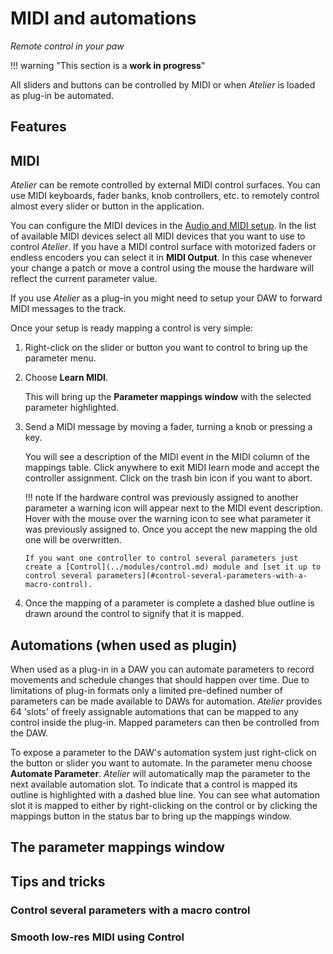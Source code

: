 # MIDI and automations

_Remote control in your paw_
<!-- hands on? -->

!!! warning "This section is a **work in progress**"

<!-- performance -->
<!-- using in a track? -->

All sliders and buttons can be controlled by MIDI or when _Atelier_ is loaded as plug-in be automated. 

## Features

## MIDI

_Atelier_ can be remote controlled by external MIDI control surfaces. You can use MIDI keyboards, fader banks, knob controllers, etc. to remotely control almost every slider or button in the application.

You can configure the MIDI devices in the [Audio and MIDI setup](../atelier/getting-started.md#application-audio-midi-setup). In the list of available MIDI devices select all MIDI devices that you want to use to control _Atelier_. If you have a MIDI control surface with motorized faders or endless encoders you can select it in **MIDI Output**. In this case whenever your change a patch or move a control using the mouse the hardware will reflect the current parameter value.

If you use _Atelier_ as a plug-in you might need to setup your DAW to forward MIDI messages to the track.

Once your setup is ready mapping a control is very simple:

1.  Right-click on the slider or button you want to control to bring up the parameter menu.

2.  Choose **Learn MIDI**.

    This will bring up the **Parameter mappings window** with the selected parameter highlighted.


3.  Send a MIDI message by moving a fader, turning a knob or pressing a key.

    You will see a description of the MIDI event in the MIDI column of the mappings table. Click anywhere to exit MIDI learn mode and accept the controller assignment. Click on the trash bin icon if you want to abort.

    !!! note
        If the hardware control was previously assigned to another parameter a warning icon will appear next to the MIDI event description. Hover with the mouse over the warning icon to see what parameter it was previously assigned to. Once you accept the new mapping the old one will be overwritten.

        If you want one controller to control several parameters just create a [Control](../modules/control.md) module and [set it up to control several parameters](#control-several-parameters-with-a-macro-control).

  4.  Once the mapping of a parameter is complete a dashed blue outline is drawn around the control to signify that it is mapped.

## Automations (when used as plugin)

When used as a plug-in in a DAW you can automate parameters to record movements and schedule changes that should happen over time. Due to limitations of plug-in formats only a limited pre-defined number of parameters can be made available to DAWs for automation. _Atelier_ provides 64 'slots' of freely assignable automations that can be mapped to any control inside the plug-in. Mapped parameters can then be controlled from the DAW.

To expose a parameter to the DAW's automation system just right-click on the button or slider you want to automate. In the parameter menu choose **Automate Parameter**. _Atelier_ will automatically map the parameter to the next available automation slot. To indicate that a control is mapped its outline is highlighted with a dashed blue line. You can see what automation slot it is mapped to either by right-clicking on the control or by clicking the mappings button in the status bar to bring up the mappings window.

## The parameter mappings window

## Tips and tricks

### Control several parameters with a macro control

### Smooth low-res MIDI using Control